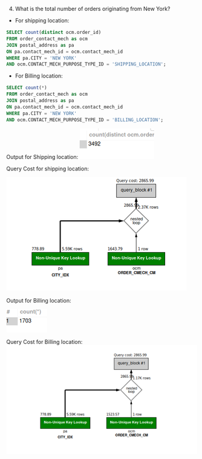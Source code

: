 4. What is the total number of orders originating from New York?

- For shipping location:
```sql 
SELECT count(distinct ocm.order_id)
FROM order_contact_mech as ocm
JOIN postal_address as pa  
ON pa.contact_mech_id = ocm.contact_mech_id
WHERE pa.CITY = 'NEW YORK'
AND ocm.CONTACT_MECH_PURPOSE_TYPE_ID = 'SHIPPING_LOCATION';
```
- For Billing location:

```sql
SELECT count(*)
FROM order_contact_mech as ocm
JOIN postal_address as pa  
ON pa.contact_mech_id = ocm.contact_mech_id
WHERE pa.CITY = 'NEW YORK'
AND ocm.CONTACT_MECH_PURPOSE_TYPE_ID = 'BILLING_LOCATION';

```
Output for Shipping location:
![Alt text](<Screenshot from 2024-02-29 15-48-13.png>)

Query Cost for shipping location:

![Alt text](<Screenshot from 2024-02-29 15-48-45.png>)

Output for Billing location:

![Alt text](<Screenshot from 2024-02-29 15-48-55.png>)

Query Cost for Billing location:
![Alt text](<Screenshot from 2024-02-29 15-49-03.png>)